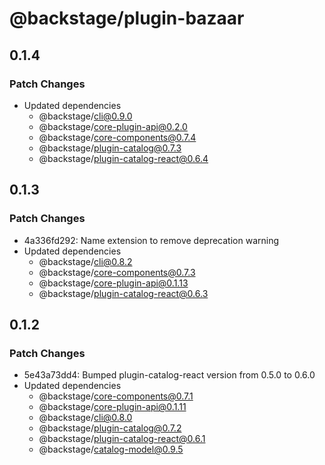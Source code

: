 # @backstage/plugin-bazaar

## 0.1.4

### Patch Changes

- Updated dependencies
  - @backstage/cli@0.9.0
  - @backstage/core-plugin-api@0.2.0
  - @backstage/core-components@0.7.4
  - @backstage/plugin-catalog@0.7.3
  - @backstage/plugin-catalog-react@0.6.4

## 0.1.3

### Patch Changes

- 4a336fd292: Name extension to remove deprecation warning
- Updated dependencies
  - @backstage/cli@0.8.2
  - @backstage/core-components@0.7.3
  - @backstage/core-plugin-api@0.1.13
  - @backstage/plugin-catalog-react@0.6.3

## 0.1.2

### Patch Changes

- 5e43a73dd4: Bumped plugin-catalog-react version from 0.5.0 to 0.6.0
- Updated dependencies
  - @backstage/core-components@0.7.1
  - @backstage/core-plugin-api@0.1.11
  - @backstage/cli@0.8.0
  - @backstage/plugin-catalog@0.7.2
  - @backstage/plugin-catalog-react@0.6.1
  - @backstage/catalog-model@0.9.5
